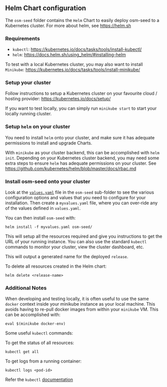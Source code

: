 ## Helm Chart configuration

The `osm-seed` folder contains the `Helm` Chart to easily deploy osm-seed to a Kubernetes cluster. For more about helm, see https://helm.sh

### Requirements

  - `kubectl`: https://kubernetes.io/docs/tasks/tools/install-kubectl/
  - `helm`: https://docs.helm.sh/using_helm/#installing-helm

To test with a local Kubernetes cluster, you may also want to install `Minikube`: https://kubernetes.io/docs/tasks/tools/install-minikube/


### Setup your cluster

Follow instructions to setup a Kubernetes cluster on your favourite cloud / hosting provider: https://kubernetes.io/docs/setup/

If you want to test locally, you can simply run `minikube start` to start your locally running cluster. 


### Setup `helm` on your cluster

You need to install `helm` onto your cluster, and make sure it has adequate permissions to install and upgrade Charts.

With `minikube` as your cluster backend, this can be accomplished with `helm init`. Depending on your Kubernetes cluster backend, you may need some extra steps to ensure `helm` has adequate permissions on your cluster. See https://github.com/kubernetes/helm/blob/master/docs/rbac.md

### Install osm-seed onto your cluster

Look at the [`values.yaml`](osm-seed/values.yaml) file in the `osm-seed` sub-folder to see the various configuration options and values that you need to configure for your installation. Then create a `myvalues.yaml` file, where you can over-ride any of the values defined in `values.yaml`.

You can then install `osm-seed` with:

    helm install -f myvalues.yaml osm-seed/

This will setup all the resources required and give you instructions to get the URL of your running instance. You can also use the standard `kubectl` commands to monitor your cluster, view the cluster dashboard, etc.

This will output a generated name for the deployed `release`.

To delete all resources created in the Helm chart:

    helm delete <release-name> 


### Additional Notes

When developing and testing locally, it is often useful to use the same `docker` context inside your minikube instance as your local machine. This avoids having to re-pull docker images from within your `minikube` VM. This can be accomplished with:

    eval $(minikube docker-env)

Some useful `kubectl` commands:

To get the status of all resources:

    kubectl get all

To get logs from a running container:

    kubectl logs <pod-id>

Refer the `kubectl` [documentation](https://kubernetes.io/docs/reference/kubectl/overview/)
